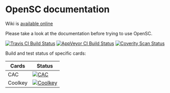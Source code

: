# OpenSC documentation

Wiki is [available online](https://github.com/OpenSC/OpenSC/wiki)

Please take a look at the documentation before trying to use OpenSC.

[![Travis CI Build Status](https://travis-ci.org/OpenSC/OpenSC.svg)](https://travis-ci.org/OpenSC/OpenSC/branches) [![AppVeyor CI Build Status](https://ci.appveyor.com/api/projects/status/github/viktorTarasov/OpenSC-SM?branch=oberthur-iasecc-v2&svg=true)](https://ci.appveyor.com/project/viktorTarasov/opensc-sm/branch/oberthur-iasecc-v2) [![Coverity Scan Status](https://scan.coverity.com/projects/4026/badge.svg)](https://scan.coverity.com/projects/4026)

Build and test status of specific cards:

| Cards                 | Status |
|-----------------------|--------|
| CAC                   | [![CAC](https://gitlab.com/redhat-crypto/OpenSC/badges/cac/build.svg)](https://gitlab.com/redhat-crypto/OpenSC/pipelines) |
| Coolkey               | [![Coolkey](https://gitlab.com/redhat-crypto/OpenSC/badges/coolkey/build.svg)](https://gitlab.com/redhat-crypto/OpenSC/pipelines) |
